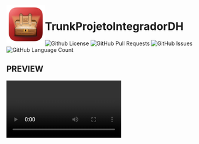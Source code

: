 
<img src="images/logo.jpeg" align="left" width="20%" height="auto"/>

# TrunkProjetoIntegradorDH

<img alt="Github License" src="https://img.shields.io/github/license/PaoloProdossimoLopes/TrunkProjetoIntegradorDH" /> <img alt="GitHub Pull Requests" src="https://img.shields.io/github/issues-pr/PaoloProdossimoLopes/TrunkProjetoIntegradorDH" /> <img alt="GitHub Issues" src="https://img.shields.io/github/issues/PaoloProdossimoLopes/TrunkProjetoIntegradorDH" /> <img alt="GitHub Language Count" src="https://img.shields.io/github/languages/count/PaoloProdossimoLopes/TrunkProjetoIntegradorDH" />
<!--
Badges
badges fom https://github-badges.netlify.app/
<img alt="GitHub Language Count" src="https://img.shields.io/github/languages/count/PaoloProdossimoLopes/TrunkProjetoIntegradorDH" />
<img alt="GitHub Top Language" src="https://img.shields.io/github/languages/top/PaoloProdossimoLopes/TrunkProjetoIntegradorDH" />
<img alt="" src="https://img.shields.io/github/repo-size/PaoloProdossimoLopes/TrunkProjetoIntegradorDH" />
<img alt="GitHub Issues" src="https://img.shields.io/github/issues/PaoloProdossimoLopes/TrunkProjetoIntegradorDH" />
<img alt="GitHub Closed Issues" src="https://img.shields.io/github/issues-closed/PaoloProdossimoLopes/TrunkProjetoIntegradorDH" />
<img alt="GitHub Pull Requests" src="https://img.shields.io/github/issues-pr/PaoloProdossimoLopes/TrunkProjetoIntegradorDH" />
<img alt="GitHub Closed Pull Requests" src="https://img.shields.io/github/issues-pr-closed/PaoloProdossimoLopes/TrunkProjetoIntegradorDH" />
<img alt="GitHub Package.json Version" src="https://img.shields.io/github/package-json/v/PaoloProdossimoLopes/TrunkProjetoIntegradorDH" />
<img alt="GitHub Contributors" src="https://img.shields.io/github/contributors/PaoloProdossimoLopes/TrunkProjetoIntegradorDH" />
<img alt="GitHub Last Commit" src="https://img.shields.io/github/last-commit/PaoloProdossimoLopes/TrunkProjetoIntegradorDH" />
<img alt="GitHub Commit Activity (Week)" src="https://img.shields.io/github/commit-activity/w/PaoloProdossimoLopes/TrunkProjetoIntegradorDH" />
<img alt="GitHub Commit Activity (Month)" src="https://img.shields.io/github/commit-activity/m/PaoloProdossimoLopes/TrunkProjetoIntegradorDH" />
<img alt="GitHub Commit Activity (Year)" src="https://img.shields.io/github/commit-activity/y/PaoloProdossimoLopes/TrunkProjetoIntegradorDH" />
<img alt="Github License" src="https://img.shields.io/github/license/PaoloProdossimoLopes/TrunkProjetoIntegradorDH" />
-->

## PREVIEW
<video src="images/Videodemosntracao.mp4"/>

## ABOUT THE PROJECT
Read a news that you like about the world of tecnologie , Geek and sience;

## TODO
- Create a account.
- Follow the best information from geek, science and technology.


## AUTHORS
Paolo, paolo.prodossimo.lopes@gmail.com<br>
Marcelo, marceloabisquarisi@gmail.com<br>
Raphael, rap.oliveira@usp.br

## LICENSE
Trunk is available under the MIT license. See the LICENSE file for more info.
